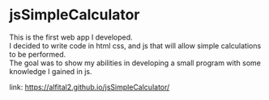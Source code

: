 # jsSimpleCalculator
This is the first web app I developed. <br>
I decided to write code in html css, and js that will allow simple calculations to be performed.<br>
The goal was to show my abilities in developing a small program with some knowledge I gained in js.<br>

link: https://alfital2.github.io/jsSimpleCalculator/
